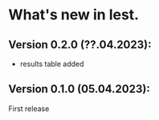 # What's new in lest.

## Version 0.2.0 (??.04.2023):

 + results table added

## Version 0.1.0 (05.04.2023):

First release

